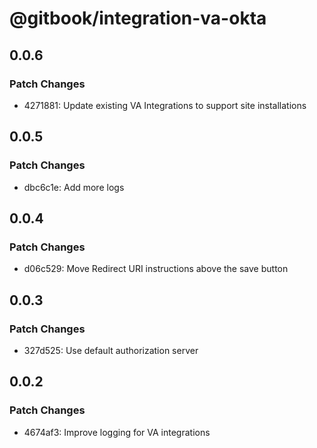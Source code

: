 # @gitbook/integration-va-okta

## 0.0.6

### Patch Changes

-   4271881: Update existing VA Integrations to support site installations

## 0.0.5

### Patch Changes

-   dbc6c1e: Add more logs

## 0.0.4

### Patch Changes

-   d06c529: Move Redirect URI instructions above the save button

## 0.0.3

### Patch Changes

-   327d525: Use default authorization server

## 0.0.2

### Patch Changes

-   4674af3: Improve logging for VA integrations
